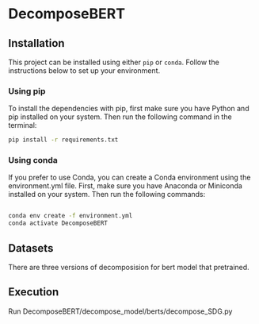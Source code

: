 # DecomposeBERT
## Installation

This project can be installed using either `pip` or `conda`. Follow the instructions below to set up your environment.

### Using pip

To install the dependencies with pip, first make sure you have Python and pip installed on your system. Then run the following command in the terminal:

```bash
pip install -r requirements.txt
```

### Using conda
If you prefer to use Conda, you can create a Conda environment using the environment.yml file. First, make sure you have Anaconda or Miniconda installed on your system. Then run the following commands:
```bash

conda env create -f environment.yml
conda activate DecomposeBERT
```


## Datasets
There are three versions of decomposision for bert model that pretrained.

## Execution
Run DecomposeBERT/decompose_model/berts/decompose_SDG.py
